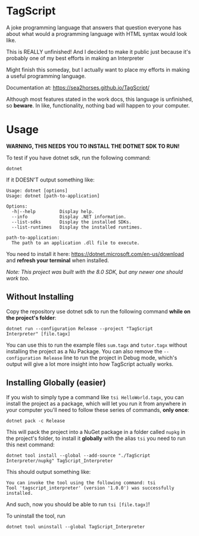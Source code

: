# TagScript

A joke programming language that answers that question everyone has about what would a programming language with HTML syntax would look like.

This is REALLY unfinished! And I decided to make it public just because it's probably one of my best efforts in making an Interpreter

Might finish this someday, but I actually want to place my efforts in making a useful programming language.

Documentation at: https://sea2horses.github.io/TagScript/

Although most features stated in the work docs, this language is unfinished, so **beware**. In like, functionality, nothing bad will happen to your computer.


# Usage

**WARNING, THIS NEEDS YOU TO INSTALL THE DOTNET SDK TO RUN!**

To test if you have dotnet sdk, run the following command:

<code>dotnet</code>

If it DOESN'T output something like:
```
Usage: dotnet [options]
Usage: dotnet [path-to-application]

Options:
  -h|--help         Display help.
  --info            Display .NET information.
  --list-sdks       Display the installed SDKs.
  --list-runtimes   Display the installed runtimes.

path-to-application:
  The path to an application .dll file to execute.
```

You need to install it here: https://dotnet.microsoft.com/en-us/download
and **refresh your terminal** when installed.

*Note: This project was built with the 8.0 SDK, but any newer one should work too.*

## Without Installing

Copy the repository use dotnet sdk to run the following command **while on the project's folder**:

<code>dotnet run --configuration Release --project "TagScript Interpreter" [file.tagx]</code>

You can use this to run the example files `sum.tagx` and `tutor.tagx` without installing the project as a Nu Package.
You can also remove the `--configuration Release` line to run the project in Debug mode, which's output will give a lot more insight into how TagScript actually works.

## Installing Globally (easier)

If you wish to simply type a command like `tsi HelloWorld.tagx`, you can install the project as a package, which will let you run it from anywhere in your computer you'll need to follow these series of commands, **only once**:

<code>dotnet pack -c Release</code>

This will pack the project into a NuGet package in a folder called `nupkg` in the project's folder, to install it **globally** with the alias `tsi` you need to run this next command:

<code>dotnet tool install --global --add-source "./TagScript Interpreter/nupkg" TagScript_Interpreter</code>

This should output something like:
```
You can invoke the tool using the following command: tsi
Tool 'tagscript_interpreter' (version '1.0.0') was successfully installed.
```
And such, now you should be able to run `tsi [file.tagx]`!

To uninstall the tool, run

<code>dotnet tool uninstall --global TagScript_Interpreter</code>